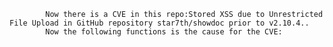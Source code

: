 
            Now there is a CVE in this repo:Stored XSS due to Unrestricted File Upload in GitHub repository star7th/showdoc prior to v2.10.4..
            Now the following functions is the cause for the CVE:
            